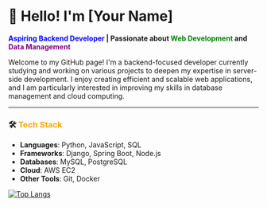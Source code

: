 # 👋 Hello! I'm [Your Name]

**<span style="color:blue">Aspiring Backend Developer</span> | Passionate about <span style="color:green">Web Development</span> and <span style="color:purple">Data Management</span>**

Welcome to my GitHub page! I'm a backend-focused developer currently studying and working on various projects to deepen my expertise in server-side development. I enjoy creating efficient and scalable web applications, and I am particularly interested in improving my skills in database management and cloud computing.

---

### 🛠️ <span style="color:#ffa500">Tech Stack</span>
- **Languages**: Python, JavaScript, SQL
- **Frameworks**: Django, Spring Boot, Node.js
- **Databases**: MySQL, PostgreSQL
- **Cloud**: AWS EC2
- **Other Tools**: Git, Docker

[![Top Langs](https://github-readme-stats.vercel.app/api/top-langs/?username=mdy3722)](https://github.com/anuraghazra/github-readme-stats)
